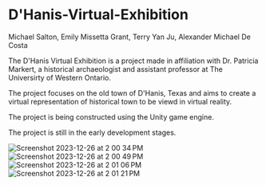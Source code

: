 # D'Hanis-Virtual-Exhibition

Michael Salton, Emily Missetta Grant, Terry Yan Ju, Alexander Michael De Costa

The D'Hanis Virtual Exhibition is a project made in affiliation with Dr. Patricia Markert, a historical archaeologist and assistant professor at The Universirty of Western Ontario.

The project focuses on the old town of D'Hanis, Texas and aims to create a virtual representation of historical town to be viewd in virtual reality.

The project is being constructed using the Unity game engine.

The project is still in the early development stages.

![Screenshot 2023-12-26 at 2 00 34 PM](https://github.com/michaelsalton/DHanis-Virtual-Exhibition/assets/58754252/56e12e96-227b-4774-8655-68fa98bef6ab)
![Screenshot 2023-12-26 at 2 00 49 PM](https://github.com/michaelsalton/DHanis-Virtual-Exhibition/assets/58754252/ba0fe85d-44b6-4b32-8ad7-ebe422019133)
![Screenshot 2023-12-26 at 2 01 06 PM](https://github.com/michaelsalton/DHanis-Virtual-Exhibition/assets/58754252/ef582fa9-efcc-464a-b91f-ac70d7cb0be5)
![Screenshot 2023-12-26 at 2 01 21 PM](https://github.com/michaelsalton/DHanis-Virtual-Exhibition/assets/58754252/54deb6ed-c11e-4a88-85ce-336481ca6a4a)
